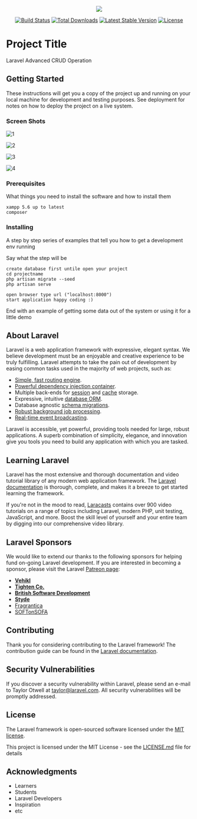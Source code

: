 <p align="center"><img src="https://laravel.com/assets/img/components/logo-laravel.svg"></p>

<p align="center">
<a href="https://travis-ci.org/laravel/framework"><img src="https://travis-ci.org/laravel/framework.svg" alt="Build Status"></a>
<a href="https://packagist.org/packages/laravel/framework"><img src="https://poser.pugx.org/laravel/framework/d/total.svg" alt="Total Downloads"></a>
<a href="https://packagist.org/packages/laravel/framework"><img src="https://poser.pugx.org/laravel/framework/v/stable.svg" alt="Latest Stable Version"></a>
<a href="https://packagist.org/packages/laravel/framework"><img src="https://poser.pugx.org/laravel/framework/license.svg" alt="License"></a>
</p>

# Project Title

Laravel Advanced CRUD Operation

## Getting Started

These instructions will get you a copy of the project up and running on your local machine for development and testing purposes. See deployment for notes on how to deploy the project on a live system.

### Screen Shots

![1](https://user-images.githubusercontent.com/16932359/42864266-73c4ce50-8a98-11e8-9e05-eda46767cb05.png)

![2](https://user-images.githubusercontent.com/16932359/42864309-9618de24-8a98-11e8-870e-7435b8940dfc.png)

![3](https://user-images.githubusercontent.com/16932359/42864319-a0cb66d4-8a98-11e8-9c8c-1971ef63810d.png)

![4](https://user-images.githubusercontent.com/16932359/42864333-a928bef8-8a98-11e8-82cb-729b798b3d11.png)

### Prerequisites

What things you need to install the software and how to install them

```
xampp 5.6 up to latest
composer
```

### Installing

A step by step series of examples that tell you how to get a development env running

Say what the step will be

```
create database first untile open your project
cd projectname
php artisan migrate --seed
php artisan serve

open browser type url ("localhost:8000")
start application happy coding :)
```

End with an example of getting some data out of the system or using it for a little demo

## About Laravel

Laravel is a web application framework with expressive, elegant syntax. We believe development must be an enjoyable and creative experience to be truly fulfilling. Laravel attempts to take the pain out of development by easing common tasks used in the majority of web projects, such as:

- [Simple, fast routing engine](https://laravel.com/docs/routing).
- [Powerful dependency injection container](https://laravel.com/docs/container).
- Multiple back-ends for [session](https://laravel.com/docs/session) and [cache](https://laravel.com/docs/cache) storage.
- Expressive, intuitive [database ORM](https://laravel.com/docs/eloquent).
- Database agnostic [schema migrations](https://laravel.com/docs/migrations).
- [Robust background job processing](https://laravel.com/docs/queues).
- [Real-time event broadcasting](https://laravel.com/docs/broadcasting).

Laravel is accessible, yet powerful, providing tools needed for large, robust applications. A superb combination of simplicity, elegance, and innovation give you tools you need to build any application with which you are tasked.

## Learning Laravel

Laravel has the most extensive and thorough documentation and video tutorial library of any modern web application framework. The [Laravel documentation](https://laravel.com/docs) is thorough, complete, and makes it a breeze to get started learning the framework.

If you're not in the mood to read, [Laracasts](https://laracasts.com) contains over 900 video tutorials on a range of topics including Laravel, modern PHP, unit testing, JavaScript, and more. Boost the skill level of yourself and your entire team by digging into our comprehensive video library.

## Laravel Sponsors

We would like to extend our thanks to the following sponsors for helping fund on-going Laravel development. If you are interested in becoming a sponsor, please visit the Laravel [Patreon page](http://patreon.com/taylorotwell):

- **[Vehikl](http://vehikl.com)**
- **[Tighten Co.](https://tighten.co)**
- **[British Software Development](https://www.britishsoftware.co)**
- **[Styde](https://styde.net)**
- [Fragrantica](https://www.fragrantica.com)
- [SOFTonSOFA](https://softonsofa.com/)

## Contributing

Thank you for considering contributing to the Laravel framework! The contribution guide can be found in the [Laravel documentation](http://laravel.com/docs/contributions).

## Security Vulnerabilities

If you discover a security vulnerability within Laravel, please send an e-mail to Taylor Otwell at taylor@laravel.com. All security vulnerabilities will be promptly addressed.

## License

The Laravel framework is open-sourced software licensed under the [MIT license](http://opensource.org/licenses/MIT).

This project is licensed under the MIT License - see the [LICENSE.md](LICENSE.md) file for details

## Acknowledgments

- Learners
- Students
- Laravel Developers
- Inspiration
- etc

